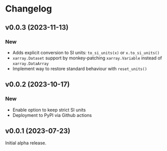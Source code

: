 Changelog
=========

v0.0.3 (2023-11-13)
-------------------

### New

- Adds explicit conversion to SI units: `to_si_units(x)` or `x.to_si_units()`
- `xarray.Dataset` support by monkey-patching `xarray.Variable`
  instead of `xarray.DataArray`
- Implement way to restore standard behaviour with `reset_units()`


v0.0.2 (2023-10-17)
-------------------

### New

- Enable option to keep strict SI units
- Deployment to PyPI via Github actions


v0.0.1 (2023-07-23)
-------------------

Initial alpha release.
